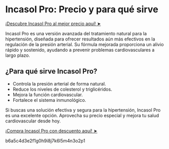 # Incasol Pro: Precio y para qué sirve

[¡Descubre Incasol Pro al mejor precio aquí! ➤](https://wecareblog.com/go/incasol)

Incasol Pro es una versión avanzada del tratamiento natural para la hipertensión, diseñada para ofrecer resultados aún más efectivos en la regulación de la presión arterial. Su fórmula mejorada proporciona un alivio rápido y sostenido, ayudando a prevenir problemas cardiovasculares a largo plazo.

## ¿Para qué sirve Incasol Pro?

- Controla la presión arterial de forma natural.
- Reduce los niveles de colesterol y triglicéridos.
- Mejora la función cardiovascular.
- Fortalece el sistema inmunológico.

Si buscas una solución efectiva y segura para la hipertensión, Incasol Pro es una excelente opción. Aprovecha su precio especial y mejora tu salud cardiovascular desde hoy.

[¡Compra Incasol Pro con descuento aquí! ➤](https://wecareblog.com/go/incasol)

b6a5c4d3e2f1g0h9i8j7k6l5m4n3o2p1
